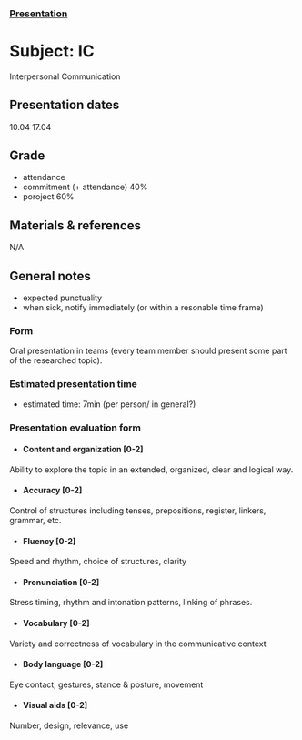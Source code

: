### [Presentation](https://1drv.ms/p/s!ApPlUecbgSQIyTGZdQ94JTFu_qO9)
# Subject: IC
Interpersonal Communication
## Presentation dates
10.04
17.04
## Grade
  - attendance
  - commitment (+ attendance) 40%
  - poroject 60%
## Materials & references
N/A
## General notes
  - expected punctuality
  - when sick, notify immediately (or within a resonable time frame)
### Form
Oral presentation in teams (every team member should present some part of the researched topic).
### Estimated presentation time
 - estimated time: 7min (per person/ in general?)
### Presentation evaluation form
- #### Content and organization [0-2]
Ability to explore the topic in an extended, organized, clear and logical way. 
- #### Accuracy [0-2]
Control of structures including tenses, prepositions, register, linkers, grammar, etc.	
- #### Fluency [0-2]
Speed and rhythm, choice of structures, clarity
- #### Pronunciation [0-2]
Stress timing, rhythm and intonation patterns, linking of phrases.	
- #### Vocabulary [0-2]
Variety and correctness of vocabulary in the communicative context	
- #### Body language [0-2]
Eye contact, gestures, stance & posture, movement
- #### Visual aids [0-2]
Number, design, relevance, use
 